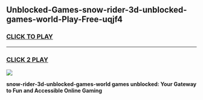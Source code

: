 
## Unblocked-Games-snow-rider-3d-unblocked-games-world-Play-Free-uqjf4
<h3>
<a href="https://premium76.site?title=snow-rider-3d-unblocked-games-world&ref=18A1">CLICK TO PLAY</a></h3>
<hr>

<h3>
<a href="https://premium76.site?title=snow-rider-3d-unblocked-games-world&ref=18A1">CLICK 2 PLAY</a>
  
</h3>

<a href="https://premium76.site?title=snow-rider-3d-unblocked-games-world&ref=18A1"><img src="https://clearcache.store/games.png"></a>


**snow-rider-3d-unblocked-games-world games unblocked: Your Gateway to Fun and Accessible Online Gaming**
